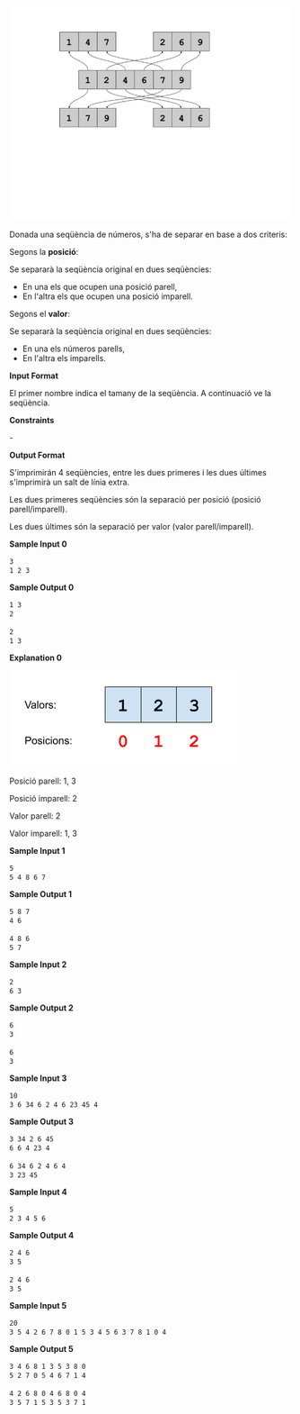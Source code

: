 ![image](1574079187-6bb595c935-Untitleddrawing3.png)

Donada una seqüència de números, s'ha de separar en base a dos criteris:

Segons la **posició**:

Se separarà la seqüència original en dues seqüències:

  - En una els que ocupen una posició parell,
  - En l'altra els que ocupen una posició imparell.

Segons el **valor**:

Se separarà la seqüència original en dues seqüències:

  - En una els números parells,
  - En l'altra els imparells.

**Input Format**

El primer nombre  indica el tamany de la seqüència. A continuació ve la
seqüència.

**Constraints**

\-

**Output Format**

S'imprimirán 4 seqüències, entre les dues primeres i les dues últimes
s'imprimirà un salt de línia extra.

Les dues primeres seqüències són la separació per posició (posició
parell/imparell).

Les dues últimes són la separació per valor (valor parell/imparell).

**Sample Input 0**

    3    
    1 2 3

**Sample Output 0**

    1 3
    2
    
    2
    1 3

**Explanation 0**

![image](1574078686-3418215226-Untitleddrawing2.png)

Posició parell: 1, 3

Posició imparell: 2

Valor parell: 2

Valor imparell: 1, 3

**Sample Input 1**

    5    
    5 4 8 6 7

**Sample Output 1**

    5 8 7
    4 6
    
    4 8 6
    5 7

**Sample Input 2**

    2   
    6 3

**Sample Output 2**

    6
    3
    
    6
    3

**Sample Input 3**

    10    
    3 6 34 6 2 4 6 23 45 4

**Sample Output 3**

    3 34 2 6 45
    6 6 4 23 4
    
    6 34 6 2 4 6 4
    3 23 45

**Sample Input 4**

    5   
    2 3 4 5 6

**Sample Output 4**

    2 4 6
    3 5
    
    2 4 6
    3 5

**Sample Input 5**

    20
    3 5 4 2 6 7 8 0 1 5 3 4 5 6 3 7 8 1 0 4

**Sample Output 5**

    3 4 6 8 1 3 5 3 8 0 
    5 2 7 0 5 4 6 7 1 4 
    
    4 2 6 8 0 4 6 8 0 4 
    3 5 7 1 5 3 5 3 7 1
